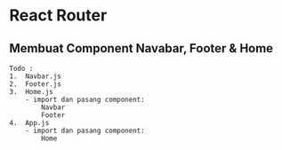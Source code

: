 # React Router

## Membuat Component Navabar, Footer & Home

    Todo :
    1.  Navbar.js
    2.  Footer.js
    3.  Home.js
        - import dan pasang component:
            Navbar
            Footer
    4.  App.js
        - import dan pasang component:
            Home
